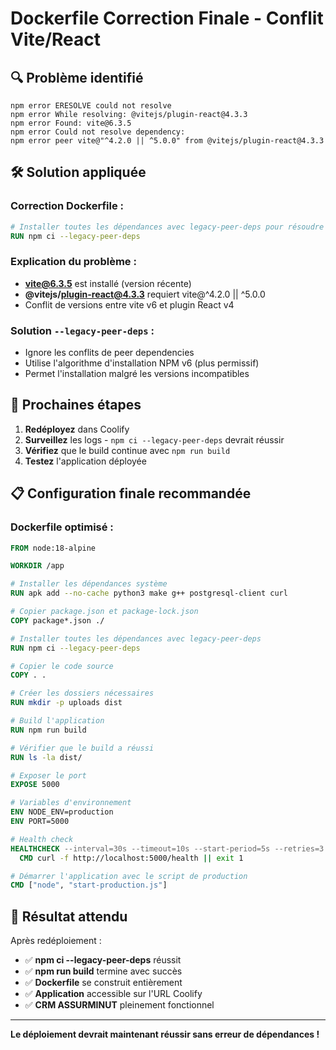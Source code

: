 # Dockerfile Correction Finale - Conflit Vite/React

## 🔍 Problème identifié
```
npm error ERESOLVE could not resolve
npm error While resolving: @vitejs/plugin-react@4.3.3
npm error Found: vite@6.3.5
npm error Could not resolve dependency:
npm error peer vite@"^4.2.0 || ^5.0.0" from @vitejs/plugin-react@4.3.3
```

## 🛠️ Solution appliquée

### Correction Dockerfile :
```dockerfile
# Installer toutes les dépendances avec legacy-peer-deps pour résoudre les conflits
RUN npm ci --legacy-peer-deps
```

### Explication du problème :
- **vite@6.3.5** est installé (version récente)
- **@vitejs/plugin-react@4.3.3** requiert vite@^4.2.0 || ^5.0.0
- Conflit de versions entre vite v6 et plugin React v4

### Solution `--legacy-peer-deps` :
- Ignore les conflits de peer dependencies
- Utilise l'algorithme d'installation NPM v6 (plus permissif)
- Permet l'installation malgré les versions incompatibles

## 🚀 Prochaines étapes

1. **Redéployez** dans Coolify
2. **Surveillez** les logs - `npm ci --legacy-peer-deps` devrait réussir
3. **Vérifiez** que le build continue avec `npm run build`
4. **Testez** l'application déployée

## 📋 Configuration finale recommandée

### Dockerfile optimisé :
```dockerfile
FROM node:18-alpine

WORKDIR /app

# Installer les dépendances système
RUN apk add --no-cache python3 make g++ postgresql-client curl

# Copier package.json et package-lock.json
COPY package*.json ./

# Installer toutes les dépendances avec legacy-peer-deps
RUN npm ci --legacy-peer-deps

# Copier le code source
COPY . .

# Créer les dossiers nécessaires
RUN mkdir -p uploads dist

# Build l'application
RUN npm run build

# Vérifier que le build a réussi
RUN ls -la dist/

# Exposer le port
EXPOSE 5000

# Variables d'environnement
ENV NODE_ENV=production
ENV PORT=5000

# Health check
HEALTHCHECK --interval=30s --timeout=10s --start-period=5s --retries=3 \
  CMD curl -f http://localhost:5000/health || exit 1

# Démarrer l'application avec le script de production
CMD ["node", "start-production.js"]
```

## 🎯 Résultat attendu

Après redéploiement :
- ✅ **npm ci --legacy-peer-deps** réussit
- ✅ **npm run build** termine avec succès
- ✅ **Dockerfile** se construit entièrement
- ✅ **Application** accessible sur l'URL Coolify
- ✅ **CRM ASSURMINUT** pleinement fonctionnel

---

**Le déploiement devrait maintenant réussir sans erreur de dépendances !**